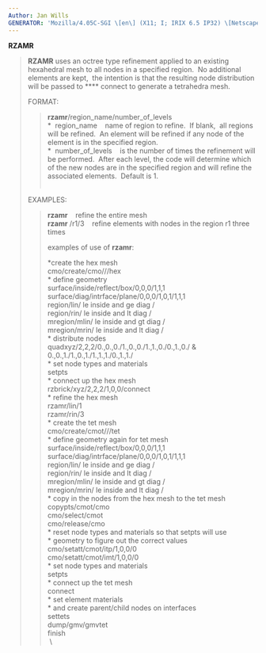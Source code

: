 ```yaml
---
Author: Jan Wills
GENERATOR: 'Mozilla/4.05C-SGI \[en\] (X11; I; IRIX 6.5 IP32) \[Netscape\]'
---
```


**RZAMR**

> **RZAMR** uses an octree type refinement applied to an existing
> hexahedral mesh to all nodes in a specified region.  No additional
> elements are kept,  the intention is that the resulting node
> distribution will be passed to **** connect to generate a tetrahedra
> mesh.
>
> FORMAT:
>
> > **rzamr**/region\_name/number\_of\_levels\
> > \*  region\_name    name of region to refine.  If blank,  all
> > regions will be refined.  An element will be refined if any node of
> > the element is in the specified region.\
> > \*  number\_of\_levels    is the number of times the refinement will
> > be performed.  After each level, the code will determine which of
> > the new nodes are in the specified region and will refine the
> > associated elements.  Default is 1.\
> >  
>
> EXAMPLES:
>
> > **rzamr**    refine the entire mesh\
> > **rzamr** /r1/3    refine elements with nodes in the region r1 three
> > times
> >
> > examples of use of **rzamr**:
> >
> > \*create the hex mesh\
> > cmo/create/cmo///hex\
> > \* define geometry\
> > surface/inside/reflect/box/0,0,0/1,1,1\
> > surface/diag/intrface/plane/0,0,0/1,0,1/1,1,1\
> > region/lin/ le inside and ge diag /\
> > region/rin/ le inside and lt diag /\
> > mregion/mlin/ le inside and gt diag /\
> > mregion/mrin/ le inside and lt diag /\
> > \* distribute nodes\
> > quadxyz/2,2,2/0.,0.,0./1.,0.,0./1.,1.,0./0.,1.,0./ &\
> > 0.,0.,1./1.,0.,1./1.,1.,1./0.,1.,1./\
> > \* set node types and materials\
> > setpts\
> > \* connect up the hex mesh\
> > rzbrick/xyz/2,2,2/1,0,0/connect\
> > \* refine the hex mesh\
> > rzamr/lin/1\
> > rzamr/rin/3\
> > \* create the tet mesh\
> > cmo/create/cmot///tet\
> > \* define geometry again for tet mesh\
> > surface/inside/reflect/box/0,0,0/1,1,1\
> > surface/diag/intrface/plane/0,0,0/1,0,1/1,1,1\
> > region/lin/ le inside and ge diag /\
> > region/rin/ le inside and lt diag /\
> > mregion/mlin/ le inside and gt diag /\
> > mregion/mrin/ le inside and lt diag /\
> > \* copy in the nodes from the hex mesh to the tet mesh\
> > copypts/cmot/cmo\
> > cmo/select/cmot\
> > cmo/release/cmo\
> > \* reset node types and materials so that setpts will use\
> > \* geometry to figure out the correct values\
> > cmo/setatt/cmot/itp/1,0,0/0\
> > cmo/setatt/cmot/imt/1,0,0/0\
> > \* set node types and materials\
> > setpts\
> > \* connect up the tet mesh\
> > connect\
> > \* set element materials\
> > \* and create parent/child nodes on interfaces\
> > settets\
> > dump/gmv/gmvtet\
> > finish\
> >  \
> >
